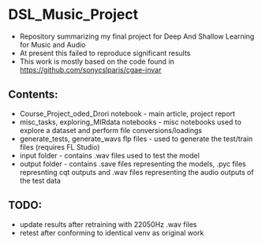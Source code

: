 # DSL_Music_Project

* Repository summarizing my final project for Deep And Shallow Learning for Music and Audio
* At present this failed to reproduce significant results
* This work is mostly based on the code found in https://github.com/sonycslparis/cgae-invar

## Contents:
* Course_Project_oded_Drori notebook - main article, project report
* misc_tasks, exploring_MIRdata notebooks - misc notebooks used to explore a dataset and perform file conversions/loadings
* generate_tests, generate_wavs flp files - used to generate the test/train files (requires FL Studio)
* input folder - contains .wav files used to test the model
* output folder - contains .save files representing the models, .pyc files represnting cqt outputs and .wav files representing the audio outputs of the test data

## TODO:
* update results after retraining with 22050Hz .wav files
* retest after conforming to identical venv as original work